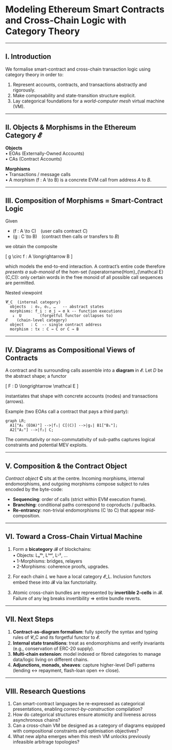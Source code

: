# Modeling Ethereum Smart Contracts and Cross-Chain Logic with Category Theory

---

## I. Introduction

We formalise smart-contract and cross-chain transaction logic using category theory in order to:

1. Represent accounts, contracts, and transactions abstractly and rigorously.
2. Make composability and state-transition structure explicit.
3. Lay categorical foundations for a *world-computer mesh* virtual machine (VM).

---

## II. Objects & Morphisms in the Ethereum Category 𝓔

**Objects**  
• EOAs (Externally-Owned Accounts)  
• CAs (Contract Accounts)

**Morphisms**  
• Transactions / message calls  
• A morphism \(f : A \to B\) is a concrete EVM call from address *A* to *B*.

---

## III. Composition of Morphisms = Smart-Contract Logic

Given

- \(f : A \to C\) (user calls contract *C*)  
- \(g : C \to B\) (contract then calls or transfers to *B*)

we obtain the composite

\[ g \circ f : A \longrightarrow B \]

which models the end-to-end interaction.  A contract’s entire code therefore *presents a sub-monoid* of the hom-set \(\operatorname{Hom}_{\mathcal E}(C,C)\): only certain words in the free monoid of all possible call sequences are permitted.

Nested viewpoint

```
𝓒_C  (internal category)
  objects  : σ₀, σ₁, …   -- abstract states
  morphisms: f_i : σ_j → σ_k -- function executions
   ↓  U        (forgetful functor collapses to)
𝓔    (chain-level category)
  object   : C  -- single contract address
  morphism : tx : C → C or C → B
```

---

## IV. Diagrams as Compositional Views of Contracts

A contract and its surrounding calls assemble into a **diagram** in 𝓔.  Let *D* be the abstract shape; a functor

\[ F : D \longrightarrow \mathcal E \]

instantiates that shape with concrete accounts (nodes) and transactions (arrows).

Example (two EOAs call a contract that pays a third party):

```mermaid
graph LR;
  A1["A₁ (EOA)"] -->|f₁| C[(C)] -->|g₁| B1["B₁"];
  A2["A₂"] -->|f₂| C;
```

The commutativity or non-commutativity of sub-paths captures logical constraints and potential MEV exploits.

---

## V. Composition & the Contract Object

*Contract object* **C** sits at the centre.  Incoming morphisms, internal endomorphisms, and outgoing morphisms compose subject to rules encoded by the byte-code:

- **Sequencing**: order of calls (strict within EVM execution frame).
- **Branching**: conditional paths correspond to coproducts / pullbacks.
- **Re-entrancy**: non-trivial endomorphisms \(C \to C\) that appear mid-composition.

---

## VI. Toward a Cross-Chain Virtual Machine

1. Form a **bicategory** 𝓑 of blockchains:  
   • Objects: Lₑᵗʰ, Lˢᵒˡ, Lᴸ², …  
   • 1-Morphisms: bridges, relayers  
   • 2-Morphisms: coherence proofs, upgrades.

2. For each chain *L* we have a local category 𝓔_L.  Inclusion functors embed these into 𝓑 via lax functoriality.

3. Atomic cross-chain bundles are represented by **invertible 2-cells** in 𝓑.  Failure of any leg breaks invertibility ⇒ entire bundle reverts.

---

## VII. Next Steps

1. **Contract-as-diagram formalism**: fully specify the syntax and typing rules of 𝓒_C and its forgetful functor to 𝓔.
2. **Internal state transitions**: treat as endomorphisms and verify invariants (e.g., conservation of ERC-20 supply).
3. **Multi-chain extension**: model indexed or fibred categories to manage data/logic living on different chains.
4. **Adjunctions, monads, sheaves**: capture higher-level DeFi patterns (lending ↔ repayment, flash-loan open ↔ close).

---

## VIII. Research Questions

1. Can smart-contract languages be re-expressed as categorical presentations, enabling *correct-by-construction* compilation?  
2. How do categorical structures ensure atomicity and liveness across asynchronous chains?  
3. Can a cross-chain VM be designed as a category of diagrams equipped with compositional constraints and optimisation objectives?  
4. What new alpha emerges when this mesh VM unlocks previously infeasible arbitrage topologies? 